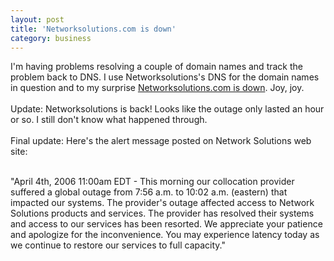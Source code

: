 ```yaml
---
layout: post
title: 'Networksolutions.com is down'
category: business
---
```


I'm having problems resolving a couple of domain names and track the problem back to DNS.  I use Networksolutions's DNS for the domain names in question and to my surprise <a href="http://isc.sans.org/diary.php?storyid=1238">Networksolutions.com is down</a>.  Joy, joy.<br /><br />Update: Networksolutions is back!  Looks like the outage only lasted an hour or so.  I still don't know what happened through.<br /><br />Final update: Here's the alert message posted on Network Solutions web site:<br /><br /><div class="quote">"April 4th, 2006 11:00am EDT - This morning our collocation provider suffered a global outage from 7:56 a.m. to 10:02 a.m. (eastern) that impacted our systems.  The provider's outage affected access to Network Solutions products and services.  The provider has resolved their systems and access to our services has been resorted.  We appreciate your patience and apologize for the inconvenience. You may experience latency today as we continue to restore our services to full capacity."</div>
